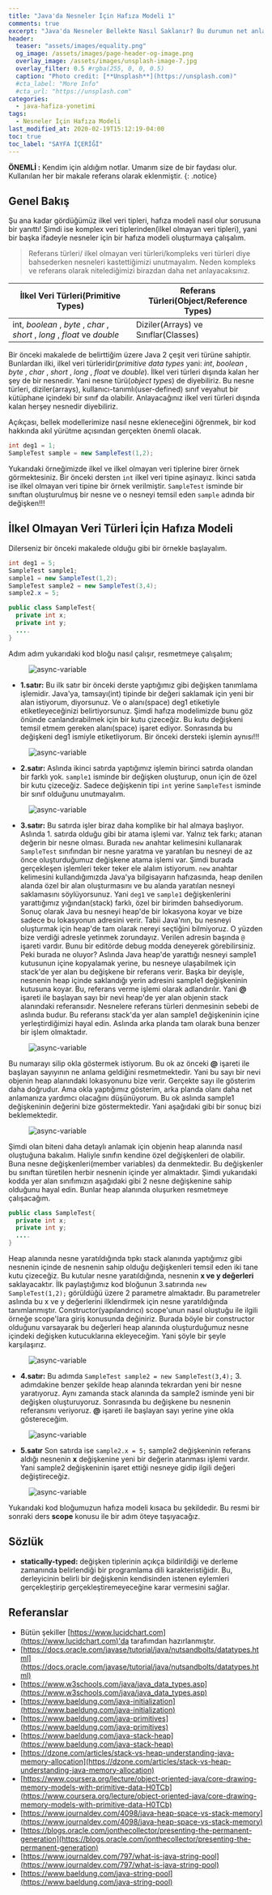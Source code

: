 ```yaml
---
title: "Java'da Nesneler İçin Hafıza Modeli 1"
comments: true
excerpt: "Java'da Nesneler Bellekte Nasıl Saklanır? Bu durumun net anlaşılması için nasıl simüle edebiliriz?"
header:
  teaser: "assets/images/equality.png"
  og_image: /assets/images/page-header-og-image.png
  overlay_image: /assets/images/unsplash-image-7.jpg
  overlay_filter: 0.5 #rgba(255, 0, 0, 0.5)
  caption: "Photo credit: [**Unsplash**](https://unsplash.com)"
  #cta_label: "More Info"
  #cta_url: "https://unsplash.com"
categories:
  - java-hafiza-yonetimi
tags:
  - Nesneler İçin Hafıza Modeli
last_modified_at: 2020-02-19T15:12:19-04:00
toc: true
toc_label: "SAYFA İÇERİĞİ"
---
```


**ÖNEMLİ :** Kendim için aldığım notlar. Umarım size de bir faydası olur. Kullanılan her bir makale referans olarak eklenmiştir.
{: .notice}

## Genel Bakış

Şu ana kadar gördüğümüz ilkel veri tipleri, hafıza modeli nasıl olur sorusuna bir yanıttı! Şimdi ise komplex veri tiplerinden(ilkel olmayan veri tipleri), yani bir başka ifadeyle nesneler için bir hafıza modeli oluşturmaya çalışalım.

> Referans türleri/ ilkel olmayan veri türleri/kompleks veri türleri diye bahsederken nesneleri kastettiğimizi unutmayalım. Neden kompleks ve referans olarak nitelediğimizi birazdan daha net anlayacaksınız.

| İlkel Veri Türleri(Primitive Types) 	| Referans Türleri(Object/Reference Types)      	|
|-----------------	|--------------------	|
|   int,   *boolean* , *byte* , *char* , *short* , *long* , *float* ve *double*           	| Diziler(Arrays) ve Sınıflar(Classes) 	|

Bir önceki makalede de belirttiğim üzere Java 2 çeşit veri türüne sahiptir. Bunlardan ilki, ilkel veri türleridir(*primitive data types* yani: *int*, *boolean* , *byte* , *char* , *short* , *long* , *float* ve *double*). İlkel veri türleri dışında kalan her şey de bir nesnedir. Yani nesne türü(*object types*) de diyebiliriz. Bu nesne türleri, diziler(arrays), kullanıcı-tanımlı(user-defined) sınıf veyahut bir kütüphane içindeki bir sınıf da olabilir. Anlayacağınız ilkel veri türleri dışında kalan herşey nesnedir diyebiliriz.

Açıkçası, bellek modellerimize nasıl nesne ekleneceğini öğrenmek, bir kod hakkında akıl yürütme açısından gerçekten önemli olacak.

```java
int deg1 = 1;
SampleTest sample = new SampleTest(1,2);
```

Yukarıdaki örneğimizde ilkel ve ilkel olmayan veri tiplerine birer örnek görmektesiniz. Bir önceki dersten `int` ilkel veri tipine aşinayız. İkinci satıda ise ilkel olmayan veri tipine bir örnek verilmiştir. `SampleTest` isminde bir sınıftan oluşturulmuş bir nesne ve o nesneyi temsil eden `sample` adında bir değişken!!!

## İlkel Olmayan Veri Türleri İçin Hafıza Modeli

Dilerseniz bir önceki makalede olduğu gibi bir örnekle başlayalım.

 ```java
 int deg1 = 5;
 SampleTest sample1;
 sample1 = new SampleTest(1,2);
 SampleTest sample2 = new SampleTest(3,4);
 sample2.x = 5;
 ```

 ```java
 public class SampleTest{
   private int x;
   private int y;
   ....
 }
 ```


Adım adım yukarıdaki kod bloğu nasıl çalışır, resmetmeye çalışalım;

<figure style="width: 250px" class="align-center">
  <img src="{{ site.url }}{{ site.baseurl }}/assets/images/2020-02-29-Java-memory-models-objects/deg1.png" alt="async-variable">
  <figcaption></figcaption>
</figure>

* **1.satır:** Bu ilk satır bir önceki derste yaptığımız gibi değişken tanımlama işlemidir. Java'ya, tamsayı(int) tipinde bir değeri saklamak için yeni bir alan istiyorum, diyorsunuz. Ve o alanı(space) deg1 etiketiyle etiketleyeceğinizi belirtiyorsunuz. Şimdi hafıza modelimizde bunu göz önünde canlandırabilmek için bir kutu çizeceğiz. Bu kutu değişkeni temsil etmem gereken alanı(space) işaret ediyor. Sonrasında bu değişkeni deg1 ismiyle etiketliyorum. Bir önceki dersteki işlemin aynısı!!!

<figure style="width: 250px" class="align-center">
  <img src="{{ site.url }}{{ site.baseurl }}/assets/images/2020-02-29-Java-memory-models-objects/sample1.png" alt="async-variable">
  <figcaption></figcaption>
</figure>

* **2.satır:** Aslında ikinci satırda yaptığımız işlemin birinci satırda olandan bir farklı yok. `sample1` isminde bir değişken oluşturup, onun için de özel bir kutu çizeceğiz. Sadece değişkenin tipi `int` yerine `SampleTest` isminde bir sınıf olduğunu unutmayalım.

<figure style="width: 600px" class="align-center">
  <img src="{{ site.url }}{{ site.baseurl }}/assets/images/2020-02-29-Java-memory-models-objects/sample2.png" alt="async-variable">
  <figcaption></figcaption>
</figure>

* **3.satır:** Bu satırda işler biraz daha komplike bir hal almaya başlıyor. Aslında 1. satırda olduğu gibi bir atama işlemi var. Yalnız tek farkı; atanan değerin bir nesne olması. Burada `new` anahtar kelimesini kullanarak `SampleTest` sınıfından bir nesne yaratma ve yaratılan bu nesneyi de az önce oluşturduğumuz değişkene atama işlemi var. Şimdi burada gerçekleşen işlemleri teker teker ele alalım istiyorum. `new` anahtar kelimesini kullandığımızda Java'ya bilgisayarın hafızasında, heap denilen alanda özel bir alan oluşturmasını ve bu alanda yaratılan nesneyi saklamasını söylüyorsunuz. Yani `deg1` ve `sample1` değişkenlerini yarattığımız yığından(stack) farklı, özel bir birimden bahsediyorum. Sonuç olarak Java bu nesneyi heap'de bir lokasyona koyar ve bize sadece bu lokasyonun adresini verir. Tabii Java'nın, bu nesneyi oluşturmak için heap'de tam olarak nereyi seçtiğini bilmiyoruz. O yüzden bize verdiği adresle yetinmek zorundayız. Verilen adresin başında `@` işareti vardır. Bunu bir editörde debug modda deneyerek görebilirsiniz. Peki burada ne oluyor? Aslında Java heap'de yarattığı nesneyi sample1 kutusunun içine kopyalamak yerine, bu nesneye ulaşabilmek için stack'de yer alan bu değişkene bir referans verir. Başka bir deyişle, nesnenin heap içinde saklandığı yerin adresini sample1 değişkeninin kutusuna koyar. Bu, referans verme işlemi olarak adlandırılır. Yani **@** işareti ile başlayan sayı bir nevi heap'de yer alan objenin stack alanındaki referansıdır. Nesnelere referans türleri denmesinin sebebi de aslında budur. Bu referansı stack'da yer alan sample1 değişkeninin içine yerleştirdiğimizi hayal edin. Aslında arka planda tam olarak buna benzer bir işlem olmaktadır.

<figure style="width: 600px" class="align-center">
  <img src="{{ site.url }}{{ site.baseurl }}/assets/images/2020-02-29-Java-memory-models-objects/sample3.png" alt="async-variable">
  <figcaption></figcaption>
</figure>

Bu numarayı silip okla göstermek istiyorum. Bu ok az önceki **@** işareti ile başlayan sayıyının ne anlama geldiğini resmetmektedir. Yani bu sayı bir nevi objenin heap alanındaki lokasyonunu bize verir. Gerçekte sayı ile gösterim daha doğrudur. Ama okla yaptığımız gösterim, arka planda olanı daha net anlamanıza yardımcı olacağını düşünüyorum. Bu ok aslında sample1 değişkeninin değerini bize göstermektedir. Yani aşağıdaki gibi bir sonuç bizi beklemektedir.

<figure style="width: 600px" class="align-center">
  <img src="{{ site.url }}{{ site.baseurl }}/assets/images/2020-02-29-Java-memory-models-objects/sample4.png" alt="async-variable">
  <figcaption></figcaption>
</figure>

Şimdi olan biteni daha detaylı anlamak için objenin heap alanında nasıl oluştuğuna bakalım. Haliyle sınıfın kendine özel değişkenleri de olabilir. Buna nesne değişkenleri(member variables) da denmektedir. Bu değişkenler bu sınıftan türetilen herbir nesnenin içinde yer almaktadır. Şimdi yukarıdaki kodda yer alan sınıfımızın aşağıdaki gibi 2 nesne değişkenine sahip olduğunu hayal edin. Bunlar heap alanında oluşurken resmetmeye çalışacağım.

```java
public class SampleTest{
  private int x;
  private int y;
  ....
}
```

Heap alanında nesne yaratıldığında tıpkı stack alanında yaptığımız gibi nesnenin içinde de nesnenin sahip olduğu değişkenleri temsil eden iki tane kutu çizeceğiz. Bu kutular nesne yaratıldığında, nesnenin **x ve y değerleri** saklayacaktır. İlk paylaştığımız kod bloğunun 3.satırında ``new SampleTest(1,2);`` görüldüğü üzere 2 parametre almaktadır. Bu parametreler aslında bu x ve y değerlerini ilklendirmek için nesne yaratıldığında tanımlanmıştır. Constructor(yapılandırıcı) scope'unun nasıl oluştuğu ile ilgili örneğe scope'lara giriş konusunda değiniriz. Burada böyle bir constructor olduğunu varsayarak bu değerleri heap alanında oluşturduğumuz nesne içindeki değişken kutucuklarına ekleyeceğim. Yani şöyle bir şeyle karşılaşırız.

<figure style="width: 600px" class="align-center">
  <img src="{{ site.url }}{{ site.baseurl }}/assets/images/2020-02-29-Java-memory-models-objects/sample5.png" alt="async-variable">
  <figcaption></figcaption>
</figure>


* **4.satır:**
Bu adımda ``SampleTest sample2 = new SampleTest(3,4);`` 3. adımdakine benzer şekilde heap alanında tekrardan yeni bir nesne yaratıyoruz. Aynı zamanda stack alanında da sample2 isminde yeni bir değişken oluşturuyoruz. Sonrasında bu değişkene bu nesnenin referansını veriyoruz. **@** işareti ile başlayan sayı yerine yine okla göstereceğim.

<figure style="width: 600px" class="align-center">
  <img src="{{ site.url }}{{ site.baseurl }}/assets/images/2020-02-29-Java-memory-models-objects/sample6.png" alt="async-variable">
  <figcaption></figcaption>
</figure>

* **5.satır**
Son satırda ise ``sample2.x = 5;`` sample2 değişkeninin referans aldığı nesnenin **x** değişkenine yeni bir değerin atanması işlemi vardır. Yani sample2 değişkeninin işaret ettiği nesneye gidip ilgili değeri değiştireceğiz.

<figure style="width: 600px" class="align-center">
  <img src="{{ site.url }}{{ site.baseurl }}/assets/images/2020-02-29-Java-memory-models-objects/sample7.png" alt="async-variable">
  <figcaption></figcaption>
</figure>

Yukarıdaki kod bloğumuzun hafıza modeli kısaca bu şekildedir. Bu resmi bir sonraki ders **scope** konusu ile bir adım öteye taşıyacağız.

## Sözlük

* **statically-typed:** değişken tiplerinin açıkça bildirildiği ve derleme zamanında belirlendiği bir programlama dili karakteristiğidir. Bu, derleyicinin belirli bir değişkenin kendisinden istenen eylemleri gerçekleştirip gerçekleştiremeyeceğine karar vermesini sağlar.


## Referanslar
* Bütün şekiller [https://www.lucidchart.com](https://www.lucidchart.com)'da tarafımdan hazırlanmıştır.
* [https://docs.oracle.com/javase/tutorial/java/nutsandbolts/datatypes.html](https://docs.oracle.com/javase/tutorial/java/nutsandbolts/datatypes.html)
* [https://www.w3schools.com/java/java_data_types.asp](https://www.w3schools.com/java/java_data_types.asp)
* [https://www.baeldung.com/java-initialization](https://www.baeldung.com/java-initialization)
* [https://www.baeldung.com/java-primitives](https://www.baeldung.com/java-primitives)
* [https://www.baeldung.com/java-stack-heap](https://www.baeldung.com/java-stack-heap)
* [https://dzone.com/articles/stack-vs-heap-understanding-java-memory-allocation](https://dzone.com/articles/stack-vs-heap-understanding-java-memory-allocation)
* [https://www.coursera.org/lecture/object-oriented-java/core-drawing-memory-models-with-primitive-data-H0TCb](https://www.coursera.org/lecture/object-oriented-java/core-drawing-memory-models-with-primitive-data-H0TCb)
* [https://www.journaldev.com/4098/java-heap-space-vs-stack-memory](https://www.journaldev.com/4098/java-heap-space-vs-stack-memory)
* [https://blogs.oracle.com/jonthecollector/presenting-the-permanent-generation](https://blogs.oracle.com/jonthecollector/presenting-the-permanent-generation)
* [https://www.journaldev.com/797/what-is-java-string-pool](https://www.journaldev.com/797/what-is-java-string-pool)
* [https://www.baeldung.com/java-string-pool](https://www.baeldung.com/java-string-pool)

